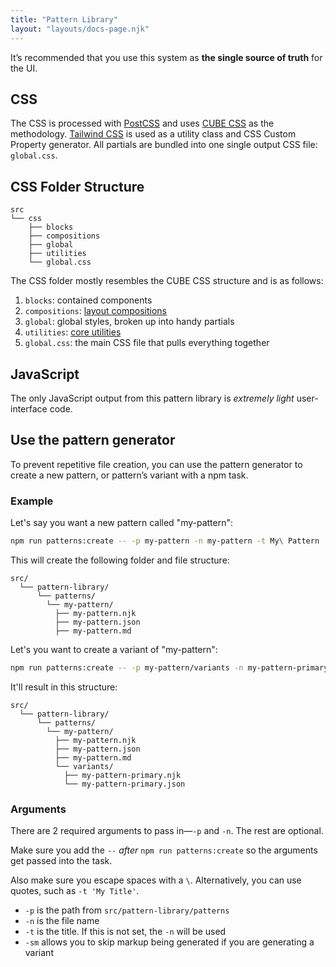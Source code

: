 ```yaml
---
title: "Pattern Library"
layout: "layouts/docs-page.njk"
---
```


It’s recommended that you use this system as **the single source of truth** for the UI.

## CSS

The CSS is processed with [PostCSS](https://postcss.org/) and uses [CUBE CSS](https://cube.fyi/) as the methodology. [Tailwind CSS](https://github.com/tailwindlabs/tailwindcss) is used as a utility class and CSS Custom Property generator. All partials are bundled into one single output CSS file: `global.css`.

## CSS Folder Structure

```
src
└── css
    ├── blocks
    ├── compositions
    ├── global
    ├── utilities
    └── global.css
```

The CSS folder mostly resembles the CUBE CSS structure and is as follows:

1. `blocks`: contained components
2. `compositions`: [layout compositions](/pattern-library/css-compositions/)
3. `global`: global styles, broken up into handy partials
4. `utilities`: [core utilities](/pattern-library/css-utilities/)
5. `global.css`: the main CSS file that pulls everything together

## JavaScript

The only JavaScript output from this pattern library is _extremely light_ user-interface code.

## Use the pattern generator

To prevent repetitive file creation, you can use the pattern generator to create a new pattern, or pattern’s variant with a npm task.

### Example

Let's say you want a new pattern called "my-pattern":

```bash
npm run patterns:create -- -p my-pattern -n my-pattern -t My\ Pattern
```

This will create the following folder and file structure:

```
src/
  └── pattern-library/
      └── patterns/
        └── my-pattern/
          ├── my-pattern.njk
          ├── my-pattern.json
          ├── my-pattern.md
```

Let's you want to create a variant of "my-pattern":

```bash
npm run patterns:create -- -p my-pattern/variants -n my-pattern-primary -t Primary
```

It'll result in this structure:

```
src/
  └── pattern-library/
      └── patterns/
        └── my-pattern/
          ├── my-pattern.njk
          ├── my-pattern.json
          ├── my-pattern.md
          └── variants/
            ├── my-pattern-primary.njk
            └── my-pattern-primary.json
```

### Arguments

There are 2 required arguments to pass in—`-p` and `-n`. The rest are optional.

Make sure you add the `--` _after_ `npm run patterns:create` so the arguments get passed into the task.

Also make sure you escape spaces with a `\`. Alternatively, you can use quotes, such as `-t 'My Title'`.

- `-p` is the path from `src/pattern-library/patterns`
- `-n` is the file name
- `-t` is the title. If this is not set, the `-n` will be used
- `-sm` allows you to skip markup being generated if you are generating a variant
